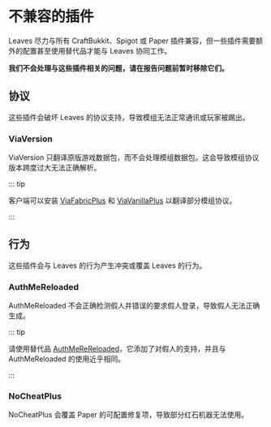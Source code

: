 # 不兼容的插件

Leaves 尽力与所有 CraftBukkit、Spigot 或 Paper 插件兼容，但一些插件需要额外的配置甚至使用替代品才能与 Leaves 协同工作。

**我们不会处理与这些插件相关的问题，请在报告问题前暂时移除它们。**

## 协议

这些插件会破坏 Leaves 的协议支持，导致模组无法正常通讯或玩家被踢出。

### ViaVersion

ViaVersion 只翻译原版游戏数据包，而不会处理模组数据包。这会导致模组协议版本跨度过大无法正确解析。

::: tip

客户端可以安装 [ViaFabricPlus](https://modrinth.com/mod/viafabricplus) 和 [ViaVanillaPlus](https://modrinth.com/mod/viavanillaplus) 以翻译部分模组协议。

:::

## 行为

这些插件会与 Leaves 的行为产生冲突或覆盖 Leaves 的行为。

### AuthMeReloaded

AuthMeReloaded 不会正确检测假人并错误的要求假人登录，导致假人无法正确生成。

::: tip

请使用替代品 [AuthMeReReloaded](https://hangar.papermc.io/0D00_0721/AuthMeReReloaded)，它添加了对假人的支持，并且与 AuthMeReloaded 的使用近乎相同。

:::

### NoCheatPlus

NoCheatPlus 会覆盖 Paper 的可配置修复项，导致部分红石机器无法使用。
